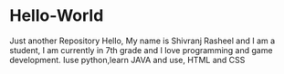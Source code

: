 # Hello-World
Just another Repository 
Hello, My name is Shivranj Rasheel and I am a student, I am currently in 7th grade and I love programming and game development.
Iuse python,learn JAVA and use, HTML and CSS
